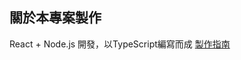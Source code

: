 ## 關於本專案製作
React + Node.js 開發，以TypeScript編寫而成
[製作指南](https://github.com/pchengxiang/AsteroidGrail/wiki/%E8%A3%BD%E4%BD%9C%E6%8C%87%E5%8D%97)
